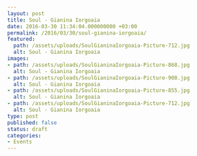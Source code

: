 ```yaml
---
layout: post
title: Soul - Gianina Iorgoaia
date: 2016-03-30 11:34:04.000000000 +03:00
permalink: /2016/03/30/soul-gianina-iorgoaia/
featured:
  path: /assets/uploads/SoulGianinaIorgoaia-Picture-712.jpg
  alt: Soul - Gianina Iorgoaia
images:
- path: /assets/uploads/SoulGianinaIorgoaia-Picture-868.jpg
  alt: Soul - Gianina Iorgoaia
- path: /assets/uploads/SoulGianinaIorgoaia-Picture-908.jpg
  alt: Soul - Gianina Iorgoaia
- path: /assets/uploads/SoulGianinaIorgoaia-Picture-855.jpg
  alt: Soul - Gianina Iorgoaia
- path: /assets/uploads/SoulGianinaIorgoaia-Picture-712.jpg
  alt: Soul - Gianina Iorgoaia
type: post
published: false
status: draft
categories:
- Events
---
```

